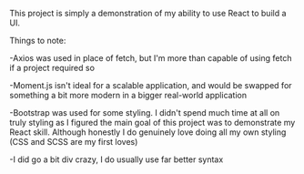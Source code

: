 This project is simply a demonstration of my ability to use React to build a UI.

Things to note:

-Axios was used in place of fetch, but I'm more than capable of using fetch if a project required so

-Moment.js isn't ideal for a scalable application, and would be swapped for something a bit more modern in a bigger real-world application

-Bootstrap was used for some styling. I didn't spend much time at all on truly styling as I figured the main goal of this project was to demonstrate my React skill. Although honestly I do genuinely love doing all my own styling (CSS and SCSS are my first loves)

-I did go a bit div crazy, I do usually use far better syntax
